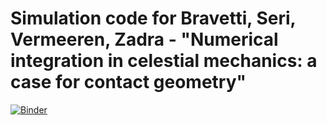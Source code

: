 # Simulation code for Bravetti, Seri, Vermeeren, Zadra - "Numerical integration in celestial mechanics: a case for contact geometry"

[![Binder](https://mybinder.org/badge_logo.svg)](https://mybinder.org/v2/gh/mseri/contact-integrators/master)
